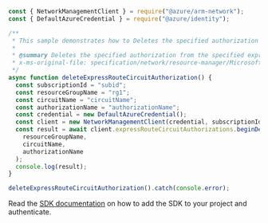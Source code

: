 ```javascript
const { NetworkManagementClient } = require("@azure/arm-network");
const { DefaultAzureCredential } = require("@azure/identity");

/**
 * This sample demonstrates how to Deletes the specified authorization from the specified express route circuit.
 *
 * @summary Deletes the specified authorization from the specified express route circuit.
 * x-ms-original-file: specification/network/resource-manager/Microsoft.Network/stable/2021-05-01/examples/ExpressRouteCircuitAuthorizationDelete.json
 */
async function deleteExpressRouteCircuitAuthorization() {
  const subscriptionId = "subid";
  const resourceGroupName = "rg1";
  const circuitName = "circuitName";
  const authorizationName = "authorizationName";
  const credential = new DefaultAzureCredential();
  const client = new NetworkManagementClient(credential, subscriptionId);
  const result = await client.expressRouteCircuitAuthorizations.beginDeleteAndWait(
    resourceGroupName,
    circuitName,
    authorizationName
  );
  console.log(result);
}

deleteExpressRouteCircuitAuthorization().catch(console.error);
```

Read the [SDK documentation](https://github.com/Azure/azure-sdk-for-js/blob/%40azure%2Farm-network_27.0.0/sdk/network/arm-network/README.md) on how to add the SDK to your project and authenticate.
